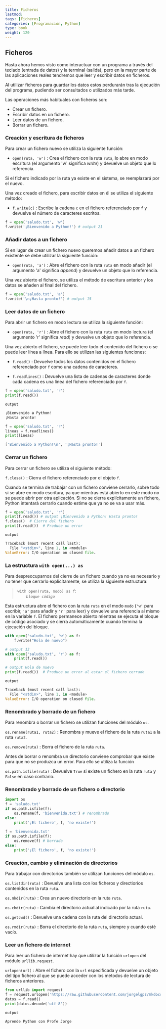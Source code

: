 ```yaml
---
title: Ficheros
lastmod: 
tags: [Ficheros]
categories: [Programación, Python]
type: book
weight: 120
---
```


## Ficheros

Hasta ahora hemos visto como interactuar con un programa a través del teclado (entrada de datos) y la terminal (salida), pero en la mayor parte de las aplicaciones reales tendremos que leer y escribir datos en ficheros.

Al utilizar ficheros para guardar los datos estos perdurarán tras la ejecución del programa, pudiendo ser consultados o utilizados más tarde.

Las operaciones más habituales con ficheros son:

- Crear un fichero.
- Escribir datos en un fichero.
- Leer datos de un fichero.
- Borrar un fichero.

### Creación y escritura de ficheros

Para crear un fichero nuevo se utiliza la siguiente función:

- `open(ruta, 'w')` : Crea el fichero con la ruta `ruta`, lo abre en modo escritura (el argumento 'w' significa _write_) y devuelve un objeto que lo referencia.

<i class="fa fa-exclamation-triangle" style="color:red;"></i> Si el fichero indicado por la ruta ya existe en el sistema, se reemplazará por el nuevo.

Una vez creado el fichero, para escribir datos en él se utiliza el siguiente método:

- `f.write(c)` : Escribe la cadena `c` en el fichero referenciado por `f` y devuelve el número de caracteres escritos. 

```python linenums="1"
f = open('saludo.txt', 'w')
f.write('¡Bienvenido a Python!') # output 21
```

### Añadir datos a un fichero

Si en lugar de crear un fichero nuevo queremos añadir datos a un fichero existente se debe utilizar la siguiente función:

- `open(ruta, 'a')` : Abre el fichero con la ruta `ruta` en modo añadir (el argumento 'a' significa _append_) y devuelve un objeto que lo referencia.

Una vez abierto el fichero, se utiliza el método de escritura anterior y los datos se añaden al final del fichero.

```python linenums="1"
f = open('saludo.txt', 'a')
f.write('\n¡Hasta pronto!') # output 15
```

### Leer datos de un fichero

Para abrir un fichero en modo lectura se utiliza la siguiente función:

- `open(ruta, 'r')` : Abre el fichero con la ruta `ruta` en modo lectura (el argumento 'r' significa _read_) y devuelve un objeto que lo referencia.

Una vez abierto el fichero, se puede leer todo el contenido del fichero o se puede leer línea a línea. Para ello se utilizan las siguientes funciones:

- `f.read()` : Devuelve todos los datos contenidos en el fichero referenciado por `f` como una cadena de caracteres.

- `f.readlines()` : Devuelve una lista de cadenas de caracteres donde cada cadena es una linea del fichero referenciado por `f`.

```python linenums="1"
f = open('saludo.txt', 'r')
print(f.read())
```
`output`
```python 
¡Bienvenido a Python!
¡Hasta pronto!
```

```python linenums="1"
f = open('saludo.txt', 'r')
lineas = f.readlines()
print(lineas)
```
```python 
['Bienvenido a Python!\n', '¡Hasta pronto!']
```

### Cerrar un fichero

Para cerrar un fichero se utiliza el siguiente método:

`f.close()` : Cierra el fichero referenciado por el objeto `f`.

Cuando se termina de trabajar con un fichero conviene cerrarlo, sobre todo si se abre en modo escritura, ya que mientras está abierto en este modo no se puede abrir por otra aplicación. Si no se cierra explícitamente un fichero, Python intentará cerrarlo cuando estime que ya no se va a usar más.

```python linenums="1"
f = open('saludo.txt', 'r')
print(f.read()) # output ¡Bienvenido a Python! Hasta pronto!
f.close()  # Cierre del fichero
print(f.read())  # Produce un error
```
`output`
```python 
Traceback (most recent call last):
  File "<stdin>", line 1, in <module>
ValueError: I/O operation on closed file.
```

### La estructura `with open(...) as`

Para despreocuparnos del cierre de un fichero cuando ya no es necesario y no tener que cerrarlo explícitamente, se utiliza la siguiente estructura:

> `with open(ruta, modo) as f`:  
&ensp;&ensp;&ensp;&ensp;_`bloque código`_

Esta estructura abre el fichero con la ruta `ruta` en el modo `modo` (`'w'` para escribir, `'a'` para añadir y `'r'` para leer) y devuelve una referencia al mismo en la variable `f`. El fichero permanece abierto mientras se ejecuta el bloque de código asociado y se cierra automáticamente cuando termina la ejecución del bloque. 

```python linenums="1"
with open('saludo.txt', 'w') as f:
    f.write("Hola de nuevo")

# output 13
with open('saludo.txt', 'r') as f:
    print(f.read())

# output Hola de nuevo
print(f.read())  # Produce un error al estar el fichero cerrado
```
`output`
```python 
Traceback (most recent call last):
  File "<stdin>", line 1, in <module>
ValueError: I/O operation on closed file.
```

### Renombrado y borrado de un fichero

Para renombra o borrar un fichero se utilizan funciones del módulo `os`.

`os.rename(ruta1, ruta2)` : Renombra y mueve el fichero de la ruta `ruta1` a la ruta `ruta2`.

`os.remove(ruta)` : Borra el fichero de la ruta `ruta`.

Antes de borrar o renombra un directorio conviene comprobar que existe para que no se produzca un error. Para ello se utiliza la función

`os.path.isfile(ruta)` : Devuelve `True` si existe un fichero en la ruta `ruta` y `False` en caso contrario.

### Renombrado y borrado de un fichero o directorio

```python linenums="1"
import os
f = 'saludo.txt'
if os.path.isfile(f):
    os.rename(f, 'bienvenida.txt') # renombrado
else:
    print('¡El fichero', f, 'no existe!')
    
f = 'bienvenida.txt'
if os.path.isfile(f):
    os.remove(f) # borrado
else:
    print('¡El fichero', f, 'no existe!')
```

### Creación, cambio y eliminación de directorios

Para trabajar con directorios también se utilizan funciones del módulo `os`.

`os.listdir(ruta)` : Devuelve una lista con los ficheros y directiorios contenidos en la ruta `ruta`.

`os.mkdir(ruta)` : Crea un nuevo directorio en la ruta `ruta`.

`os.chdir(ruta)` : Cambia el directorio actual al indicado por la ruta `ruta`.

`os.getcwd()` : Devuelve una cadena con la ruta del directorio actual.

`os.rmdir(ruta)` : Borra el directorio de la ruta `ruta`, siempre y cuando esté vacío.

### Leer un fichero de internet

Para leer un fichero de internet hay que utilizar la función `urlopen` del módulo `urllib.request`.

`urlopen(url)` : Abre el fichero con la `url` especificada y devuelve un objeto del tipo fichero al que se puede acceder con los métodos de lectura de ficheros anteriores.

```python linenums="1"
from urllib import request
f = request.urlopen('https://raw.githubusercontent.com/jorgelgpz/mkdocs1/main/README.md')
datos = f.read()
print(datos.decode('utf-8'))
```
`output`
```python 
Aprende Python con Profe Jorge
```
